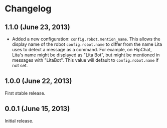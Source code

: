 # Changelog

## 1.1.0 (June 23, 2013)

* Added a new configuration: `config.robot.mention_name`. This allows the display name of the robot `config.robot.name` to differ from the name Lita uses to detect a message as a command. For example, on HipChat, Lita's name might be displayed as "Lita Bot", but might be mentioned in messages with "LitaBot". This value will default to `config.robot.name` if not set.

## 1.0.0 (June 22, 2013)

First stable release.

## 0.0.1 (June 15, 2013)

Initial release.
